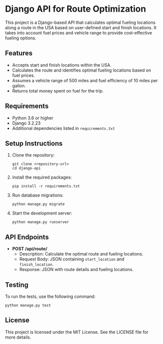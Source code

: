 # Django API for Route Optimization

This project is a Django-based API that calculates optimal fueling locations along a route in the USA based on user-defined start and finish locations. It takes into account fuel prices and vehicle range to provide cost-effective fueling options.

## Features

- Accepts start and finish locations within the USA.
- Calculates the route and identifies optimal fueling locations based on fuel prices.
- Assumes a vehicle range of 500 miles and fuel efficiency of 10 miles per gallon.
- Returns total money spent on fuel for the trip.

## Requirements

- Python 3.6 or higher
- Django 3.2.23
- Additional dependencies listed in `requirements.txt`

## Setup Instructions

1. Clone the repository:
   ```
   git clone <repository-url>
   cd django-api
   ```

2. Install the required packages:
   ```
   pip install -r requirements.txt
   ```

3. Run database migrations:
   ```
   python manage.py migrate
   ```

4. Start the development server:
   ```
   python manage.py runserver
   ```

## API Endpoints

- **POST /api/route/**
  - Description: Calculate the optimal route and fueling locations.
  - Request Body: JSON containing `start_location` and `finish_location`.
  - Response: JSON with route details and fueling locations.

## Testing

To run the tests, use the following command:
```
python manage.py test
```

## License

This project is licensed under the MIT License. See the LICENSE file for more details.
